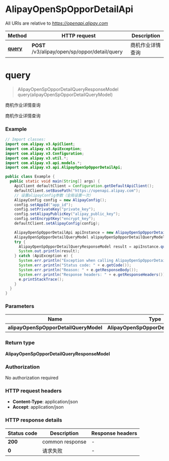 # AlipayOpenSpOpporDetailApi

All URIs are relative to *https://openapi.alipay.com*

| Method | HTTP request | Description |
|------------- | ------------- | -------------|
| [**query**](AlipayOpenSpOpporDetailApi.md#query) | **POST** /v3/alipay/open/sp/oppor/detail/query | 商机作业详情查询 |


<a name="query"></a>
# **query**
> AlipayOpenSpOpporDetailQueryResponseModel query(alipayOpenSpOpporDetailQueryModel)

商机作业详情查询

商机作业详情查询

### Example
```java
// Import classes:
import com.alipay.v3.ApiClient;
import com.alipay.v3.ApiException;
import com.alipay.v3.Configuration;
import com.alipay.v3.util.*;
import com.alipay.v3.api.models.*;
import com.alipay.v3.api.AlipayOpenSpOpporDetailApi;

public class Example {
  public static void main(String[] args) {
    ApiClient defaultClient = Configuration.getDefaultApiClient();
    defaultClient.setBasePath("https://openapi.alipay.com");
    // 设置alipayConfig参数（全局设置一次）
    AlipayConfig config = new AlipayConfig();
    config.setAppId("app_id");
    config.setPrivateKey("private_key");
    config.setAlipayPublicKey("alipay_public_key");
    config.setEncryptKey("encrypt_key");
    defaultClient.setAlipayConfig(config);

    AlipayOpenSpOpporDetailApi apiInstance = new AlipayOpenSpOpporDetailApi(defaultClient);
    AlipayOpenSpOpporDetailQueryModel alipayOpenSpOpporDetailQueryModel = new AlipayOpenSpOpporDetailQueryModel(); // AlipayOpenSpOpporDetailQueryModel | 
    try {
      AlipayOpenSpOpporDetailQueryResponseModel result = apiInstance.query(alipayOpenSpOpporDetailQueryModel);
      System.out.println(result);
    } catch (ApiException e) {
      System.err.println("Exception when calling AlipayOpenSpOpporDetailApi#query");
      System.err.println("Status code: " + e.getCode());
      System.err.println("Reason: " + e.getResponseBody());
      System.err.println("Response headers: " + e.getResponseHeaders());
      e.printStackTrace();
    }
  }
}
```

### Parameters

| Name | Type | Description  | Notes |
|------------- | ------------- | ------------- | -------------|
| **alipayOpenSpOpporDetailQueryModel** | **AlipayOpenSpOpporDetailQueryModel**|  | [optional] |

### Return type

**AlipayOpenSpOpporDetailQueryResponseModel**

### Authorization

No authorization required

### HTTP request headers

 - **Content-Type**: application/json
 - **Accept**: application/json

### HTTP response details
| Status code | Description | Response headers |
|-------------|-------------|------------------|
| **200** | common response |  -  |
| **0** | 请求失败 |  -  |

